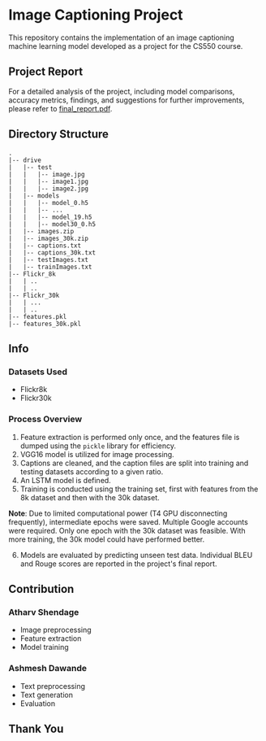 # Image Captioning Project

This repository contains the implementation of an image captioning machine learning model developed as a project for the CS550 course.

## Project Report

For a detailed analysis of the project, including model comparisons, accuracy metrics, findings, and suggestions for further improvements, please refer to [final_report.pdf](final_report.pdf).

## Directory Structure

```plaintext
.
|-- drive
|   |-- test
|   |   |-- image.jpg
|   |   |-- image1.jpg
|   |   |-- image2.jpg
|   |-- models
|   |   |-- model_0.h5
|   |   |-- ...
|   |   |-- model_19.h5
|   |   |-- model30_0.h5
|   |-- images.zip
|   |-- images_30k.zip
|   |-- captions.txt
|   |-- captions_30k.txt
|   |-- testImages.txt
|   |-- trainImages.txt
|-- Flickr_8k
|   | ..
|   | ..
|-- Flickr_30k
|   | ...
|   | ..
|-- features.pkl
|-- features_30k.pkl
```


## Info

### Datasets Used
- Flickr8k
- Flickr30k

### Process Overview
1. Feature extraction is performed only once, and the features file is dumped using the `pickle` library for efficiency.
2. VGG16 model is utilized for image processing.
3. Captions are cleaned, and the caption files are split into training and testing datasets according to a given ratio.
4. An LSTM model is defined.
5. Training is conducted using the training set, first with features from the 8k dataset and then with the 30k dataset.

**Note**: Due to limited computational power (T4 GPU disconnecting frequently), intermediate epochs were saved. Multiple Google accounts were required. Only one epoch with the 30k dataset was feasible. With more training, the 30k model could have performed better.

6. Models are evaluated by predicting unseen test data. Individual BLEU and Rouge scores are reported in the project's final report.

## Contribution

### Atharv Shendage
- Image preprocessing
- Feature extraction
- Model training

### Ashmesh Dawande
- Text preprocessing
- Text generation
- Evaluation

## Thank You

